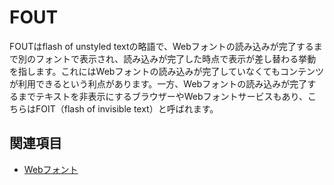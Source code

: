 # FOUT

FOUTはflash of unstyled textの略語で、Webフォントの読み込みが完了するまで別のフォントで表示され、読み込みが完了した時点で表示が差し替わる挙動を指します。これにはWebフォントの読み込みが完了していなくてもコンテンツが利用できるという利点があります。一方、Webフォントの読み込みが完了するまでテキストを非表示にするブラウザーやWebフォントサービスもあり、こちらはFOIT（flash of invisible text）と呼ばれます。

## 関連項目

- [Webフォント](./web-font.md)
